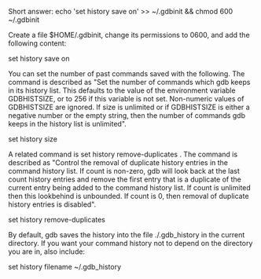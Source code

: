 Short answer: echo 'set history save on' >> ~/.gdbinit && chmod 600 ~/.gdbinit

Create a file $HOME/.gdbinit, change its permissions to 0600, and add the following content:

set history save on

You can set the number of past commands saved with the following. The command is described as "Set the number of commands which gdb keeps in its history list. This defaults to the value of the environment variable GDBHISTSIZE, or to 256 if this variable is not set. Non-numeric values of GDBHISTSIZE are ignored. If size is unlimited or if GDBHISTSIZE is either a negative number or the empty string, then the number of commands gdb keeps in the history list is unlimited".

set history size <size>

A related command is set history remove-duplicates <count>. The command is described as "Control the removal of duplicate history entries in the command history list. If count is non-zero, gdb will look back at the last count history entries and remove the first entry that is a duplicate of the current entry being added to the command history list. If count is unlimited then this lookbehind is unbounded. If count is 0, then removal of duplicate history entries is disabled".

set history remove-duplicates <count>

By default, gdb saves the history into the file ./.gdb_history in the current directory. If you want your command history not to depend on the directory you are in, also include:

set history filename ~/.gdb_history

